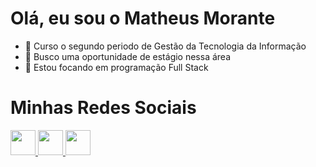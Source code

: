 ###

<h1>Olá, eu sou o Matheus Morante</h1>
<ul>
  <li>📗 Curso o segundo periodo de Gestão da Tecnologia da Informação</li>
  <li>🔎 Busco uma oportunidade de estágio nessa área</li>
  <li>🎯 Estou focando em programação Full Stack</li>
</ul>
</ul>
<div>
  <h1>Minhas Redes Sociais</h1>
  <a href="https://github.com/matheusmorante" >
    <img src="https://img.icons8.com/color/344/linkedin-circled--v1.png" style="height:40px">
  </a>
  <a href="discordapp.com/users/MatheusMorante#7378">
    <img src="https://img.icons8.com/fluency/344/discord-logo.png" style="height:40px">
  </a>
  <a href="https://api.whatsapp.com/send?phone=5541997493547">
    <img src="https://img.icons8.com/color/344/whatsapp--v1.png" style="height:40px">
  </a>
</div>

